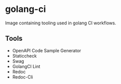 # golang-ci

Image containing tooling used in golang CI workflows.

## Tools

* OpenAPI Code Sample Generator
* Staticcheck
* Swag
* GolangCI Lint
* Redoc
* Redoc-Cli
